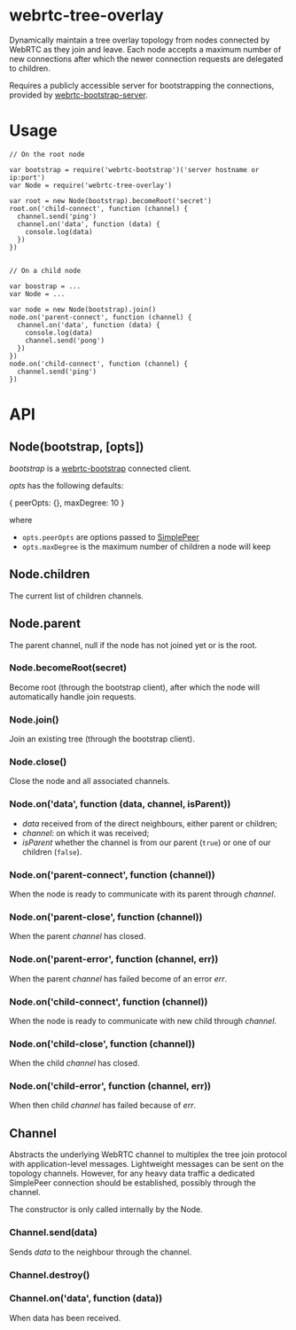 # webrtc-tree-overlay

Dynamically maintain a tree overlay topology from nodes connected by WebRTC as
they join and leave. Each node accepts a maximum number of new connections after which the newer connection requests are delegated to children.

Requires a publicly accessible server for bootstrapping the connections,
provided by [webrtc-bootstrap-server](https://github.com/elavoie/webrtc-bootstrap-server).

# Usage

    // On the root node

    var bootstrap = require('webrtc-bootstrap')('server hostname or ip:port')
    var Node = require('webrtc-tree-overlay')

    var root = new Node(bootstrap).becomeRoot('secret')
    root.on('child-connect', function (channel) {
      channel.send('ping')        
      channel.on('data', function (data) {
        console.log(data)
      })
    })


    // On a child node

    var boostrap = ...
    var Node = ...
 
    var node = new Node(bootstrap).join()
    node.on('parent-connect', function (channel) {
      channel.on('data', function (data) {
        console.log(data)
        channel.send('pong')      
      })
    })
    node.on('child-connect', function (channel) {
      channel.send('ping')        
    })


# API

## Node(bootstrap, [opts])

*bootstrap* is a
[webrtc-bootstrap](https://github.com/elavoie/webrtc-bootstrap) connected
client.

*opts* has the following defaults:

{
  peerOpts: {},
  maxDegree: 10
}

where 
  - `opts.peerOpts` are options passed to [SimplePeer](https://github.com/feross/simple-peer)
  - `opts.maxDegree` is the maximum number of children a node will keep

## Node.children

The current list of children channels.

## Node.parent

The parent channel, null if the node has not joined yet or is the root.

### Node.becomeRoot(secret)

Become root (through the bootstrap client), after which the node will automatically handle join requests.

### Node.join()

Join an existing tree (through the bootstrap client).

### Node.close()

Close the node and all associated channels.

### Node.on('data', function (data, channel, isParent))
- *data* received from of the direct neighbours, either parent or children;
- *channel*: on which it was received;
- *isParent* whether the channel is from our parent (`true`) or one of our children (`false`).

### Node.on('parent-connect', function (channel))

When the node is ready to communicate with its parent through *channel*.

### Node.on('parent-close', function (channel))

When the parent *channel* has closed. 

### Node.on('parent-error', function (channel, err))

When the parent *channel* has failed become of an error *err*.

### Node.on('child-connect', function (channel))

When the node is ready to communicate with new child through *channel*.

### Node.on('child-close', function (channel))

When the child *channel* has closed. 

### Node.on('child-error', function (channel, err))

When then child *channel* has failed because of *err*.


## Channel

Abstracts the underlying WebRTC channel to multiplex the tree join protocol with application-level messages. Lightweight messages can be sent on the topology channels. However, for any heavy data traffic a dedicated SimplePeer connection should be established, possibly through the channel.

The constructor is only called internally by the Node.

### Channel.send(data)

Sends *data* to the neighbour through the channel.

### Channel.destroy()

### Channel.on('data', function (data))

When data has been received.

